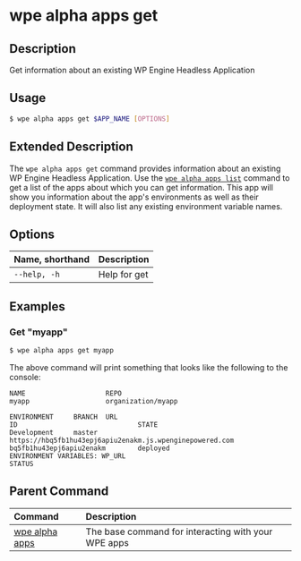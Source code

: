 # wpe alpha apps get

## Description
Get information about an existing WP Engine Headless Application

## Usage

```bash
$ wpe alpha apps get $APP_NAME [OPTIONS]
```

## Extended Description

The `wpe alpha apps get` command provides information about an existing WP Engine Headless Application. Use the [`wpe alpha apps list`](/reference/cli/wpe/alpha/apps/list) command to get a list of the apps about which you can get information. This app will show you information about the app's environments as well as their deployment state. It will also list any existing environment variable names.

## Options

| Name, shorthand | Description  |
|:----------------|:-------------|
| `--help, -h`    | Help for get |

## Examples

### Get "myapp"

```bash
$ wpe alpha apps get myapp
```

The above command will print something that looks like the following to the console:

```text
NAME                    REPO
myapp                   organization/myapp

ENVIRONMENT     BRANCH  URL                                                             ID                              STATE
Development     master  https://hbq5fb1hu43epj6apiu2enakm.js.wpenginepowered.com        bq5fb1hu43epj6apiu2enakm        deployed
ENVIRONMENT VARIABLES: WP_URL
STATUS
```

## Parent Command
| Command                                         | Description                                         |
|:------------------------------------------------|:----------------------------------------------------|
| [wpe alpha apps](/reference/cli/wpe/alpha/apps) | The base command for interacting with your WPE apps |
